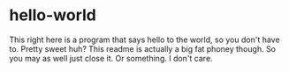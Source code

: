 hello-world
===========
This right here is a program that says hello to the world, so you don't have to. Pretty sweet huh? This readme is actually a big fat phoney though. So you may as well just close it. Or something. I don't care.
